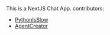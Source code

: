 This is a NextJS Chat App.
contributors:
- [PythonIsSlow](https://github.com/PythonIsSlow/)
- [AgentCreator](https://github.com/AgentCreator)